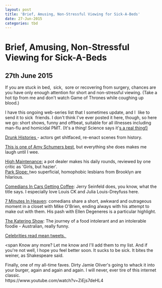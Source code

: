 ```yaml
---
layout: post
title: 'Brief, Amusing, Non-Stressful Viewing for Sick-A-Beds'
date: 27-Jun-2015
categories: tbd
---
```


# Brief, Amusing, Non-Stressful Viewing for Sick-A-Beds

## 27th June 2015

If you are stuck in bed,    sick,  sore or recovering from surgery, chances are you have only enough attention for short and non-stressful viewing. (Take a hot tip from me and don't watch Game of Thrones while coughing up blood.)

I have this ongoing web-series list that I sometimes update, and I  like to send it to sick  friends. I don't think I've ever posted it here, though, so here we go: short shows, funny and offbeat, suitable for all illnesses including man-flu and homicidal PMT. (It's a thing! Science says it'<a href="http://jezebel.com/pms-bitchiness-is-real-and-it-is-spectacular-1621115726">s a real thing!)</a>

<a href="https://www.youtube.com/watch?v=6V_DsL1x1uY">Drunk Histories </a>- actors get shitfaced, re-enact scenes from history.

<a href="https://www.youtube.com/watch?v=XPpsI8mWKmg">This is one of Amy Schumers best</a>, but everything she does makes me laugh until I wee.

<div><a href="http://vimeo.com/channels/highmaintenance/videos">High Maintenance:</a> a pot dealer makes his daily rounds, reviewed by one critic as 'Girls, but hazier'.</div>

<div>

<div></div>

<div><a href="http://theslopeshow.com/episodes/">Park Slope: </a>two superficial, homophobic lesbians from Brooklyn are hilarious.</div>

<a href="http://comediansincarsgettingcoffee.com/">Comedians In Cars Getting Coffee</a>: Jerry Seinfeld does, you know, what the title says. I especially love Louis CK and Julia Louis-Dreyfuss here.

<div><a href="http://www.youtube.com/user/7minutesinheaven">7 Minutes In Heaven</a>: comedians share a short, awkward and outrageous moment in a closet with Mike O'Brien, ending always with his attempt to make out with them. His pash with Ellen Degeneres is a particular highlight.</div>

<a href="https://www.youtube.com/watch?v=8UZJRR8OHhY">The Katering Show</a>: The journey of a food intolerant and an intolerable foodie - Australian, really funny.

<a href="https://www.youtube.com/watch?v=ZkwLs6vxLik">Celebrities read mean tweets. </a>

<span Know any more? Let me know and I'll add them to my list. And if you're not well, I hope you feel better soon. It sucks to be sick. It bites the weiner, as Shakespeare said.</span>

<div>Finally, one of my all-time faves. Dirty Jamie Oliver's going to whack it into your burger, again and again and again. I will never, ever tire of this internet classic.</div>

<div></div>

<div>https://www.youtube.com/watch?v=ZiEjs7deHL4</div>

<div></div>

 

</div>
